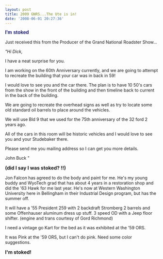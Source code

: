 ```yaml
---
layout: post
title: 2009 GNRS...The Ute is in!
date: '2008-06-01 20:27:36'
---
```

<span style="font-family: Verdana,Arial,Helvetica; color: midnightblue; font-size: x-small;"><span id="msg" class="spnMessageText"><strong><span style="font-size: medium;">I'm stoked </span></strong></span></span>

Just received this from the Producer of the Grand National Roadster Show...

<em>"Hi Dick,</em>

I have a neat surprise for you.

I am working on the 60th Anniversary currently, and we are going to attempt to recreate the building that your car was in back in 59!

I would love to see you and the car there. The plan is to have 10 50's cars from the show in the front of the building and then timeline back to current in the back of the building.

We are going to recreate the overhead signs as well as try to locate some old standard oil barrels to place around the vehicles.

We will use Bld 9 that we used for the 75th anniversary of the 32 ford 2 years ago.

All of the cars in this room will be historic vehicles and I would love to see you and your Studebaker there.

Please send me you mailing address so I can get you more details.

John Buck "

<span style="font-size: medium;"><strong>(did I say I was stoked? !!)</strong></span>

Jon Falcon has agreed to do the body and paint for me. He's my young buddy and WyoTech grad that has about 4 years in a restoration shop and did the '63 Hawk for me last year. He's now at Western Washington University here in Bellingham in their Industrial Design program, but has the summer off.

It will have a '55 President 259 with 2 backdraft Stromberg 2 barrels and some Offenhauser aluminum dress up stuff. 3 speed OD with a Jeep floor shifter. (engine and trans courtesy of Gord Richmond)

I need a vintage go Kart for the bed as it was exhibited at the '59 ORS.

It was Pink at the '59 ORS, but I can't do pink. Need some color suggestions.

<span style="font-size: medium;"><strong>I'm stoked! </strong></span>
